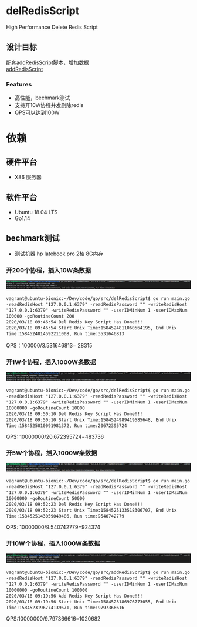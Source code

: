 # delRedisScript
High Performance Delete Redis Script

## 设计目标
配套addRedisScript脚本，增加数据   
 [addRedisScript](https://github.com/iooikaak/addRedisScript)

### Features
- 高性能，bechmark测试
- 支持开10W协程并发删除redis
- QPS可以达到100W

#	依赖
## 硬件平台
- X86 服务器

## 软件平台
- Ubuntu 18.04 LTS
- Go1.14

## bechmark测试
- 测试机器
hp latebook pro 2核 8G内存 

### 开200个协程，插入10W条数据
![image](https://github.com/iooikaak/delRedisScript/blob/master/pic/11.png)
```
vagrant@ubuntu-bionic:~/Dev/code/go/src/delRedisScript$ go run main.go -readRedisHost "127.0.0.1:6379" -readRedisPassword "" -writeRedisHost "127.0.0.1:6379" -writeRedisPassword "" -userIDMinNum 1 -userIDMaxNum 100000 -goRoutineCount 200
2020/03/18 09:46:54 Del Redis Key Script Has Done!!!
2020/03/18 09:46:54 Start Unix Time:1584524811060564195, End Unix Time:1584524814592211008, Run time:3531646813
```
QPS：100000/3.531646813= 28315
### 开1W个协程，插入1000W条数据
![image](https://github.com/iooikaak/delRedisScript/blob/master/pic/12.png)
```
vagrant@ubuntu-bionic:~/Dev/code/go/src/delRedisScript$ go run main.go -readRedisHost "127.0.0.1:6379" -readRedisPassword "" -writeRedisHost "127.0.0.1:6379" -writeRedisPassword "" -userIDMinNum 1 -userIDMaxNum 10000000 -goRoutineCount 10000
2020/03/18 09:50:10 Del Redis Key Script Has Done!!!
2020/03/18 09:50:10 Start Unix Time:1584524989419585648, End Unix Time:1584525010091981372, Run time:20672395724
```
QPS: 10000000/20.672395724=483736
### 开5W个协程，插入1000W条数据
![image](https://github.com/iooikaak/delRedisScript/blob/master/pic/13.png)
```
vagrant@ubuntu-bionic:~/Dev/code/go/src/delRedisScript$ go run main.go -readRedisHost "127.0.0.1:6379" -readRedisPassword "" -writeRedisHost "127.0.0.1:6379" -writeRedisPassword "" -userIDMinNum 1 -userIDMaxNum 10000000 -goRoutineCount 50000
2020/03/18 09:52:23 Del Redis Key Script Has Done!!!
2020/03/18 09:52:23 Start Unix Time:1584525133518306707, End Unix Time:1584525143059049486, Run time:9540742779
```
QPS: 10000000/9.540742779=924374
### 开10W个协程，插入1000W条数据
![image](https://github.com/iooikaak/delRedisScript/blob/master/pic/14.png)
```
vagrant@ubuntu-bionic:~/Dev/code/go/src/addRedisScript$ go run main.go -readRedisHost "127.0.0.1:6379" -readRedisPassword "" -writeRedisHost "127.0.0.1:6379" -writeRedisPassword "" -userIDMinNum 1 -userIDMaxNum 10000000 -goRoutineCount 100000
2020/03/18 09:19:56 Add Redis Key Script Has Done!!!
2020/03/18 09:19:56 Start Unix Time:1584523186976773055, End Unix Time:1584523196774139671, Run time:9797366616 
```
QPS:10000000/9.797366616=1020682
